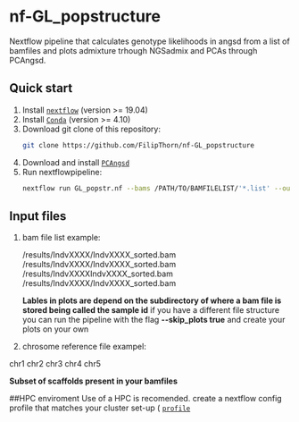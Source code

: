 # nf-GL_popstructure
Nextflow pipeline that calculates genotype likelihoods in angsd from a list of bamfiles and plots admixture trhough NGSadmix and PCAs through PCAngsd.

## Quick start
1) Install [`nextflow`](https://www.nextflow.io/) (version >= 19.04)
2) Install [`Conda`](https://conda.io/miniconda.html) (version >= 4.10) 
3) Download git clone of this repository:
   ```bash
   git clone https://github.com/FilipThorn/nf-GL_popstructure
   ```
4) Download and install [`PCAngsd`](https://github.com/Rosemeis/pcangsd)
5) Run nextflowpipeline:
   ```bash
   nextflow run GL_popstr.nf --bams /PATH/TO/BAMFILELIST/'*.list' --outdir /PATH/TO/RESULTS/ --chr_ref /PATH/TO/CHRSOMELIST
   ```
## Input files

1)  bam file list example: 
    
    /results/IndvXXXX/IndvXXXX_sorted.bam
    /results/IndvXXXX/IndvXXXX_sorted.bam
    /results/IndvXXXXIndvXXXX_sorted.bam
    /results/IndvXXXX/IndvXXXX_sorted.bam

    **Lables in plots are depend on the subdirectory of where a bam file is stored being called the sample id**
    if you have a different file structure you can run the pipeline with the flag **--skip_plots true** and create your plots on your own
    
2) chrosome reference file exampel:
  
  chr1
  chr2
  chr3
  chr4
  chr5
 
 **Subset of scaffolds present in your bamfiles** 
 
 
 ##HPC enviroment
 Use of a HPC is recomended. create a nextflow config profile that matches your cluster set-up ( [`profile`]( https://www.nextflow.io/docs/latest/config.html#config-profiles)
 
  
